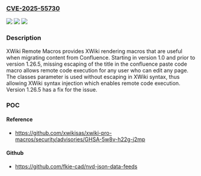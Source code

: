 ### [CVE-2025-55730](https://cve.mitre.org/cgi-bin/cvename.cgi?name=CVE-2025-55730)
![](https://img.shields.io/static/v1?label=Product&message=xwiki-pro-macros&color=blue)
![](https://img.shields.io/static/v1?label=Version&message=%3E%3D%201.0%2C%20%3C%201.26.5%20&color=brightgreen)
![](https://img.shields.io/static/v1?label=Vulnerability&message=CWE-116%3A%20Improper%20Encoding%20or%20Escaping%20of%20Output&color=brightgreen)

### Description

XWiki Remote Macros provides XWiki rendering macros that are useful when migrating content from Confluence. Starting in version 1.0 and prior to version 1.26.5, missing escaping of the title in the confluence paste code macro allows remote code execution for any user who can edit any page. The classes parameter is used without escaping in XWiki syntax, thus allowing XWiki syntax injection which enables remote code execution. Version 1.26.5 has a fix for the issue.

### POC

#### Reference
- https://github.com/xwikisas/xwiki-pro-macros/security/advisories/GHSA-5w8v-h22g-j2mp

#### Github
- https://github.com/fkie-cad/nvd-json-data-feeds

